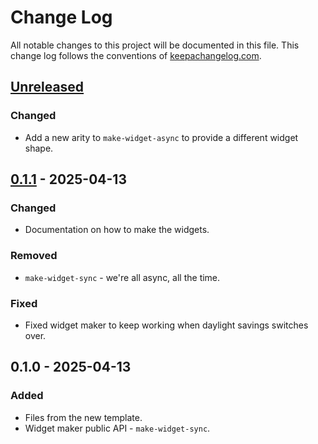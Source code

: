 # Change Log
All notable changes to this project will be documented in this file. This change log follows the conventions of [keepachangelog.com](http://keepachangelog.com/).

## [Unreleased]
### Changed
- Add a new arity to `make-widget-async` to provide a different widget shape.

## [0.1.1] - 2025-04-13
### Changed
- Documentation on how to make the widgets.

### Removed
- `make-widget-sync` - we're all async, all the time.

### Fixed
- Fixed widget maker to keep working when daylight savings switches over.

## 0.1.0 - 2025-04-13
### Added
- Files from the new template.
- Widget maker public API - `make-widget-sync`.

[Unreleased]: https://sourcehost.site/your-name/macros-exercise/compare/0.1.1...HEAD
[0.1.1]: https://sourcehost.site/your-name/macros-exercise/compare/0.1.0...0.1.1
